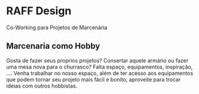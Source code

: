 # RAFF Design
Co-Working para Projetos de Marcenária

## Marcenaria como Hobby
Gosta de fazer seus proprios projetos? Consertar aquele armário ou fazer uma mesa nova para o churrasco? 
Falta espaço, equipamentos, inspiração, .... 
Venha trabalhar no nosso espaço, além de ter acesso aos equipamentos que podem tornar seu projeto mais fácil e bonito, aproveite para trocar ideias com outros hobbistas.
